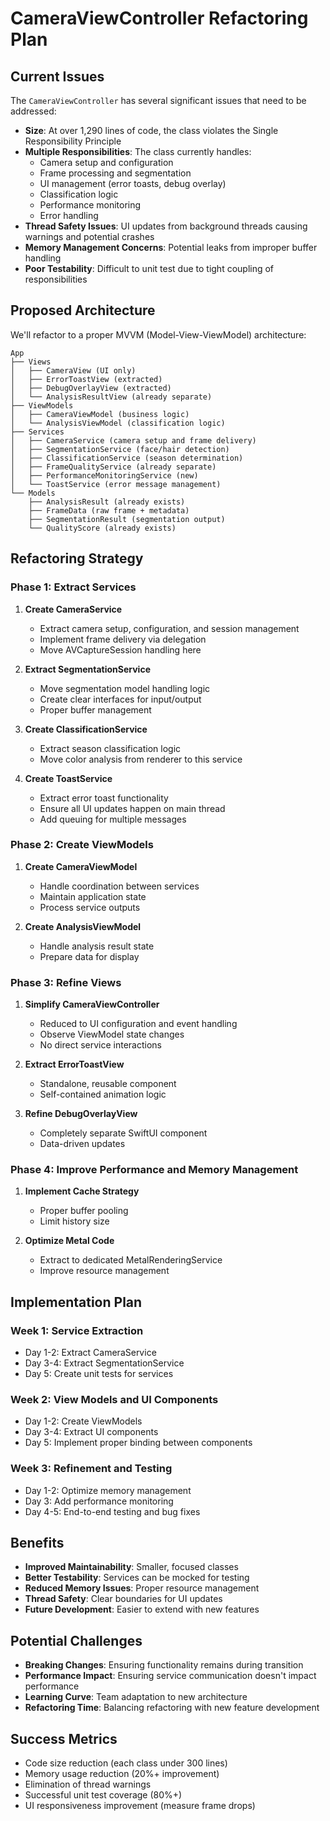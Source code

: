 # CameraViewController Refactoring Plan

## Current Issues

The `CameraViewController` has several significant issues that need to be addressed:

- **Size**: At over 1,290 lines of code, the class violates the Single Responsibility Principle
- **Multiple Responsibilities**: The class currently handles:
  - Camera setup and configuration
  - Frame processing and segmentation
  - UI management (error toasts, debug overlay)
  - Classification logic
  - Performance monitoring
  - Error handling
- **Thread Safety Issues**: UI updates from background threads causing warnings and potential crashes
- **Memory Management Concerns**: Potential leaks from improper buffer handling
- **Poor Testability**: Difficult to unit test due to tight coupling of responsibilities

## Proposed Architecture

We'll refactor to a proper MVVM (Model-View-ViewModel) architecture:

```
App
├── Views
│   ├── CameraView (UI only)
│   ├── ErrorToastView (extracted)
│   ├── DebugOverlayView (extracted)
│   └── AnalysisResultView (already separate)
├── ViewModels
│   ├── CameraViewModel (business logic)
│   └── AnalysisViewModel (classification logic)
├── Services
│   ├── CameraService (camera setup and frame delivery)
│   ├── SegmentationService (face/hair detection)
│   ├── ClassificationService (season determination)
│   ├── FrameQualityService (already separate)
│   ├── PerformanceMonitoringService (new)
│   └── ToastService (error message management)
└── Models
    ├── AnalysisResult (already exists)
    ├── FrameData (raw frame + metadata)
    ├── SegmentationResult (segmentation output)
    └── QualityScore (already exists)
```

## Refactoring Strategy

### Phase 1: Extract Services

1. **Create CameraService**
   - Extract camera setup, configuration, and session management
   - Implement frame delivery via delegation
   - Move AVCaptureSession handling here

2. **Extract SegmentationService**
   - Move segmentation model handling logic
   - Create clear interfaces for input/output
   - Proper buffer management

3. **Create ClassificationService**
   - Extract season classification logic
   - Move color analysis from renderer to this service

4. **Create ToastService**
   - Extract error toast functionality
   - Ensure all UI updates happen on main thread
   - Add queuing for multiple messages

### Phase 2: Create ViewModels

1. **Create CameraViewModel**
   - Handle coordination between services
   - Maintain application state
   - Process service outputs

2. **Create AnalysisViewModel**
   - Handle analysis result state
   - Prepare data for display

### Phase 3: Refine Views

1. **Simplify CameraViewController**
   - Reduced to UI configuration and event handling
   - Observe ViewModel state changes
   - No direct service interactions

2. **Extract ErrorToastView**
   - Standalone, reusable component
   - Self-contained animation logic

3. **Refine DebugOverlayView**
   - Completely separate SwiftUI component
   - Data-driven updates

### Phase 4: Improve Performance and Memory Management

1. **Implement Cache Strategy**
   - Proper buffer pooling
   - Limit history size

2. **Optimize Metal Code**
   - Extract to dedicated MetalRenderingService
   - Improve resource management

## Implementation Plan

### Week 1: Service Extraction

- Day 1-2: Extract CameraService
- Day 3-4: Extract SegmentationService
- Day 5: Create unit tests for services

### Week 2: View Models and UI Components

- Day 1-2: Create ViewModels
- Day 3-4: Extract UI components
- Day 5: Implement proper binding between components

### Week 3: Refinement and Testing

- Day 1-2: Optimize memory management
- Day 3: Add performance monitoring
- Day 4-5: End-to-end testing and bug fixes

## Benefits

- **Improved Maintainability**: Smaller, focused classes
- **Better Testability**: Services can be mocked for testing
- **Reduced Memory Issues**: Proper resource management
- **Thread Safety**: Clear boundaries for UI updates
- **Future Development**: Easier to extend with new features

## Potential Challenges

- **Breaking Changes**: Ensuring functionality remains during transition
- **Performance Impact**: Ensuring service communication doesn't impact performance
- **Learning Curve**: Team adaptation to new architecture
- **Refactoring Time**: Balancing refactoring with new feature development

## Success Metrics

- Code size reduction (each class under 300 lines)
- Memory usage reduction (20%+ improvement)
- Elimination of thread warnings
- Successful unit test coverage (80%+)
- UI responsiveness improvement (measure frame drops) 
